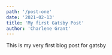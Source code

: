 ```yaml
---
path: '/post-one'
date: '2021-02-13'
title: 'My first Gatsby Post'
author: 'Charlene Grant'
---
```


This is my very first blog post for gatsby